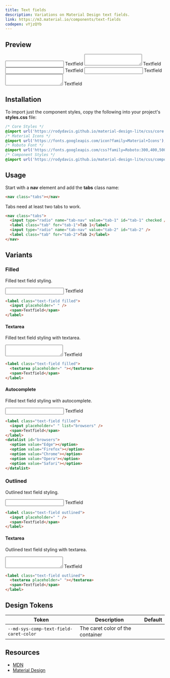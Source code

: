 ```yaml
---
title: Text fields
description: Variations on Material Design text fields.
link: https://m3.material.io/components/text-fields
codepen: vYjzQYb
---
```


## Preview

<div class="preview">
  <label class="text-field filled">
    <input placeholder=" " />
    <span>Textfield</span>
  </label>
  <label class="text-field filled">
    <textarea placeholder=" "></textarea>
    <span>Textfield</span>
  </label>
  <label class="text-field filled">
    <input placeholder=" " list="browsers" />
    <span>Textfield</span>
  </label>
  <datalist id="browsers">
    <option value="Edge"></option>
    <option value="Firefox"></option>
    <option value="Chrome"></option>
    <option value="Opera"></option>
    <option value="Safari"></option>
  </datalist>
  <label class="text-field outlined">
    <input placeholder=" " />
    <span>Textfield</span>
  </label>
  <label class="text-field outlined">
    <textarea placeholder=" "></textarea>
    <span>Textfield</span>
  </label>
</div>

## Installation

To import just the component styles, copy the following into your project's **styles.css** file:

```css
/* Core Styles */
@import url('https://rodydavis.github.io/material-design-lite/css/core.css');
/* Material Icons */
@import url('https://fonts.googleapis.com/icon?family=Material+Icons');
/* Roboto Font */
@import url('https://fonts.googleapis.com/css?family=Roboto:300,400,500,700&amp;display=swap');
/* Component Styles */
@import url('https://rodydavis.github.io/material-design-lite/css/components/text-field/style.css');
```

## Usage

Start with a **nav** element and add the **tabs** class name:

```html
<nav class="tabs"></nav>
```

Tabs need at least two tabs to work.

```html
<nav class="tabs">
  <input type="radio" name="tab-nav" value="tab-1" id="tab-1" checked />
  <label class="tab" for="tab-1">Tab 1</label>
  <input type="radio" name="tab-nav" value="tab-2" id="tab-2" />
  <label class="tab" for="tab-2">Tab 2</label>
</nav>
```

## Variants

### Filled

Filled text field styling.

<div class="preview">
  <label class="text-field filled">
    <input placeholder=" " />
    <span>Textfield</span>
  </label>
</div>

```html
<label class="text-field filled">
  <input placeholder=" " />
  <span>Textfield</span>
</label>
```

#### Textarea

Filled text field styling with textarea.

<div class="preview">
  <label class="text-field filled">
    <textarea placeholder=" "></textarea>
    <span>Textfield</span>
  </label>
</div>

```html
<label class="text-field filled">
  <textarea placeholder=" "></textarea>
  <span>Textfield</span>
</label>
```

#### Autocomplete

Filled text field styling with autocomplete.

<div class="preview">
  <label class="text-field filled">
    <input placeholder=" " list="browsers" />
    <span>Textfield</span>
  </label>
  <datalist id="browsers">
    <option value="Edge"></option>
    <option value="Firefox"></option>
    <option value="Chrome"></option>
    <option value="Opera"></option>
    <option value="Safari"></option>
  </datalist>
</div>

```html
<label class="text-field filled">
  <input placeholder=" " list="browsers" />
  <span>Textfield</span>
</label>
<datalist id="browsers">
  <option value="Edge"></option>
  <option value="Firefox"></option>
  <option value="Chrome"></option>
  <option value="Opera"></option>
  <option value="Safari"></option>
</datalist>
```

### Outlined

Outlined text field styling.

<div class="preview">
  <label class="text-field outlined">
    <input placeholder=" " />
    <span>Textfield</span>
  </label>
</div>
  
```html
<label class="text-field outlined">
  <input placeholder=" " />
  <span>Textfield</span>
</label>
```

#### Textarea

Outlined text field styling with textarea.

<div class="preview">
  <label class="text-field outlined">
    <textarea placeholder=" "></textarea>
    <span>Textfield</span>
  </label>
</div>

```html
<label class="text-field outlined">
  <textarea placeholder=" "></textarea>
  <span>Textfield</span>
</label>
```

## Design Tokens

| Token                                | Description                    | Default |
|--------------------------------------|--------------------------------|---------|
| `--md-sys-comp-text-field-caret-color` | The caret color of the container | <div class="tooltip token-box color-primary" data-tooltip="--md-sys-color-primary"></div> |

## Resources

- [MDN](https://developer.mozilla.org/en-US/docs/Web/HTML/Element/input)
- [Material Design](https://m3.material.io/components/text-fields)
